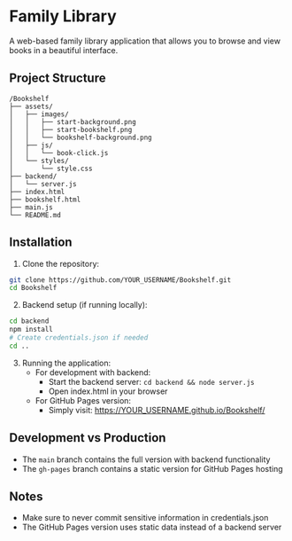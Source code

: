 # Family Library

A web-based family library application that allows you to browse and view books in a beautiful interface.

## Project Structure

```
/Bookshelf
├── assets/
│   ├── images/
│   │   ├── start-background.png
│   │   ├── start-bookshelf.png
│   │   └── bookshelf-background.png
│   ├── js/
│   │   └── book-click.js
│   └── styles/
│       └── style.css
├── backend/
│   └── server.js
├── index.html
├── bookshelf.html
├── main.js
└── README.md
```

## Installation

1. Clone the repository:
```bash
git clone https://github.com/YOUR_USERNAME/Bookshelf.git
cd Bookshelf
```

2. Backend setup (if running locally):
```bash
cd backend
npm install
# Create credentials.json if needed
cd ..
```

3. Running the application:
   - For development with backend:
     - Start the backend server: `cd backend && node server.js`
     - Open index.html in your browser
   - For GitHub Pages version:
     - Simply visit: https://YOUR_USERNAME.github.io/Bookshelf/

## Development vs Production
- The `main` branch contains the full version with backend functionality
- The `gh-pages` branch contains a static version for GitHub Pages hosting

## Notes
- Make sure to never commit sensitive information in credentials.json
- The GitHub Pages version uses static data instead of a backend server
